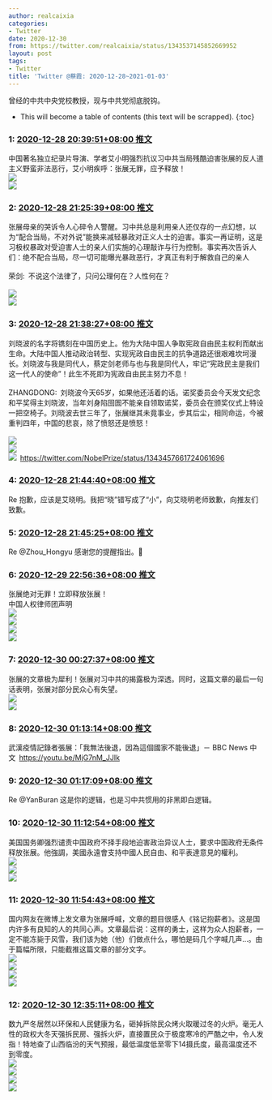 ```yaml
---
author: realcaixia
categories:
- Twitter
date: 2020-12-30
from: https://twitter.com/realcaixia/status/1343537145852669952
layout: post
tags:
- Twitter
title: 'Twitter @蔡霞: 2020-12-28~2021-01-03'
---
```


曾经的中共中央党校教授，现与中共党彻底脱钩。 

* This will become a table of contents (this text will be scrapped).
{:toc}

### 1: [2020-12-28 20:39:51+08:00 推文](https://twitter.com/realcaixia/status/1343537145852669952)

中国著名独立纪录片导演、学者艾小明强烈抗议习中共当局残酷迫害张展的反人道主义野蛮非法恶行，艾小明疾呼：张展无罪，应予释放！<br><img style src="https://pbs.twimg.com/media/EqUz6F0WMAMrWdz?format=jpg&name=orig" referrerpolicy="no-referrer"><br><img style src="https://pbs.twimg.com/media/EqUz6SkXMAs2UQ-?format=jpg&name=orig" referrerpolicy="no-referrer">

### 2: [2020-12-28 21:25:39+08:00 推文](https://twitter.com/realcaixia/status/1343548669937807360)

张展母亲的哭诉令人心碎令人警醒。习中共总是利用亲人还仅存的一点幻想，以为“配合当局，不对外说”能换来减轻暴政对正义人士的迫害。事实一再证明，这是习极权暴政对受迫害人士的亲人们实施的心理敲诈与行为控制。事实再次告诉人们：绝不配合当局，尽一切可能曝光暴政恶行，才真正有利于解救自己的亲人<br><br>荣剑: 不说这个法律了，只问公理何在？人性何在？<br><br><img style src="https://pbs.twimg.com/media/EqUyLdjU0AEx30f?format=jpg&name=orig" referrerpolicy="no-referrer"><br><img style src="https://pbs.twimg.com/media/EqUyLv1VoAAxRNc?format=jpg&name=orig" referrerpolicy="no-referrer">

### 3: [2020-12-28 21:38:27+08:00 推文](https://twitter.com/realcaixia/status/1343551889816891393)

刘晓波的名字将镌刻在中国历史上。他为大陆中国人争取宪政自由民主权利而献出生命。大陆中国人推动政治转型、实现宪政自由民主的抗争道路还很艰难坎坷漫长。刘晓波与我是同代人，蔡定剑老师与也与我是同代人，牢记“宪政民主是我们这一代人的使命”！此生不死即为宪政自由民主努力不息！<br><br>ZHANGDONG: 刘晓波今天65岁，如果他还活着的话。诺奖委员会今天发文纪念和平奖得主刘晓波，当年刘身陷囹圄不能亲自领取诺奖，委员会在颁奖仪式上特设一把空椅子。刘晓波去世三年了，张展继其未竟事业，步其后尘，相同命运，今被重判四年，中国的悲哀，除了愤怒还是愤怒！<br><br><img style src="https://pbs.twimg.com/media/EqUdChuXYAEvQ3i?format=jpg&name=orig" referrerpolicy="no-referrer"><br><img style src="https://pbs.twimg.com/media/EqUdC3-XEAUmD4A?format=jpg&name=orig" referrerpolicy="no-referrer"><br><img style src="https://pbs.twimg.com/media/EqUdDI6XEAA_sw1?format=jpg&name=orig" referrerpolicy="no-referrer"> <a href="https://twitter.com/NobelPrize/status/1343457661724061696" target="_blank" rel="noopener noreferrer">https://twitter.com/NobelPrize/status/1343457661724061696</a>

### 4: [2020-12-28 21:44:40+08:00 推文](https://twitter.com/realcaixia/status/1343553456372641792)

Re 抱歉，应该是艾晓明。我把“晓”错写成了“小”，向艾晓明老师致歉，向推友们致歉。

### 5: [2020-12-28 21:45:25+08:00 推文](https://twitter.com/realcaixia/status/1343553642545164289)

Re @Zhou_Hongyu 感谢您的提醒指出。🌹

### 6: [2020-12-29 22:56:36+08:00 推文](https://twitter.com/realcaixia/status/1343933946149675008)

张展绝对无罪！立即释放张展！<br>中国人权律师团声明<br><img style src="https://pbs.twimg.com/media/EqacxaBW8AAwWGK?format=jpg&name=orig" referrerpolicy="no-referrer"><br><img style src="https://pbs.twimg.com/media/Eqacx52XIAEATF-?format=jpg&name=orig" referrerpolicy="no-referrer"><br><img style src="https://pbs.twimg.com/media/EqacyTMXAAElI26?format=jpg&name=orig" referrerpolicy="no-referrer"><br><img style src="https://pbs.twimg.com/media/Eqacy1aXIAARRB1?format=jpg&name=orig" referrerpolicy="no-referrer">

### 7: [2020-12-30 00:27:37+08:00 推文](https://twitter.com/realcaixia/status/1343956851642277893)

张展的文章极为犀利！张展对习中共的揭露极为深透。同时，这篇文章的最后一句话表明，张展对部分民众心有失望。<br><img style src="https://pbs.twimg.com/media/EqaxnskXcAAzPnf?format=jpg&name=orig" referrerpolicy="no-referrer"><br><img style src="https://pbs.twimg.com/media/EqaxoDnXUAAkluX?format=jpg&name=orig" referrerpolicy="no-referrer">

### 8: [2020-12-30 01:13:14+08:00 推文](https://twitter.com/realcaixia/status/1343968331515240452)

武漢疫情記錄者張展：「我無法後退，因為這個國家不能後退」－ BBC News 中文 <a href="https://youtu.be/MjG7nM_JJIk" target="_blank" rel="noopener noreferrer">https://youtu.be/MjG7nM_JJIk</a>

### 9: [2020-12-30 01:17:09+08:00 推文](https://twitter.com/realcaixia/status/1343969317008924672)

Re @YanBuran 这是你的逻辑，也是习中共惯用的非黑即白逻辑。

### 10: [2020-12-30 11:12:54+08:00 推文](https://twitter.com/realcaixia/status/1344119240752824320)

美国国务卿强烈谴责中国政府不择手段地迫害政治异议人士，要求中国政府无条件释放张展。他強調，美國永遠會支持中國人民自由、和平表達意見的權利。<br><img style src="https://pbs.twimg.com/media/EqdFUEhW8AA8AQX?format=jpg&name=orig" referrerpolicy="no-referrer"><br><img style src="https://pbs.twimg.com/media/EqdFUasXUAIvsqL?format=jpg&name=orig" referrerpolicy="no-referrer"><br><img style src="https://pbs.twimg.com/media/EqdFUr8WMAEATHT?format=jpg&name=orig" referrerpolicy="no-referrer">

### 11: [2020-12-30 11:54:43+08:00 推文](https://twitter.com/realcaixia/status/1344129765750558721)

国内网友在微博上发文章为张展呼喊，文章的题目很感人《铭记抱薪者》。这是国内许多有良知的人的共同心声。文章最后说：这样的勇士，这样为众人抱薪者，一定不能冻毙于风雪，我们该为她（他）们做点什么，哪怕是码几个字喊几声…。由于篇幅所限，只能截推这篇文章的部分文字。<br><img style src="https://pbs.twimg.com/media/EqdO4MhXMAAdPJv?format=jpg&name=orig" referrerpolicy="no-referrer"><br><img style src="https://pbs.twimg.com/media/EqdO4jwXEAAuKUP?format=jpg&name=orig" referrerpolicy="no-referrer"><br><img style src="https://pbs.twimg.com/media/EqdO48LW4AEkDa_?format=jpg&name=orig" referrerpolicy="no-referrer"><br><img style src="https://pbs.twimg.com/media/EqdO5O9XEAAfVQ3?format=jpg&name=orig" referrerpolicy="no-referrer">

### 12: [2020-12-30 12:35:11+08:00 推文](https://twitter.com/realcaixia/status/1344139948782452736)

数九严冬居然以环保和人民健康为名，砸掉拆除民众烤火取暖过冬的火炉。毫无人性的政权大冬天强拆民房、强拆火炉，直接置民众于极度寒冷的严酷之中，令人发指！特地查了山西临汾的天气预报，最低温度低至零下14摄氏度，最高温度还不到零度。<br><img style src="https://pbs.twimg.com/media/EqdYIqdXIAAXkDc?format=jpg&name=orig" referrerpolicy="no-referrer"><br><img style src="https://pbs.twimg.com/media/EqdYJChXEAA4qw8?format=jpg&name=orig" referrerpolicy="no-referrer"><br><img style src="https://pbs.twimg.com/media/EqdYJiqXEAAVPZX?format=jpg&name=orig" referrerpolicy="no-referrer"><br><img style src="https://pbs.twimg.com/media/EqdYJ6uXYAEMErc?format=jpg&name=orig" referrerpolicy="no-referrer">


